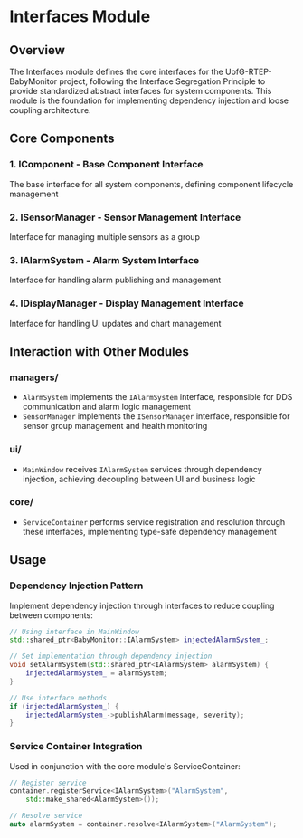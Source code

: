 # Interfaces Module

## Overview

The Interfaces module defines the core interfaces for the UofG-RTEP-BabyMonitor project, following the Interface Segregation Principle to provide standardized abstract interfaces for system components. This module is the foundation for implementing dependency injection and loose coupling architecture.

## Core Components

### 1. IComponent - Base Component Interface

The base interface for all system components, defining component lifecycle management

### 2. ISensorManager - Sensor Management Interface

Interface for managing multiple sensors as a group

### 3. IAlarmSystem - Alarm System Interface

Interface for handling alarm publishing and management

### 4. IDisplayManager - Display Management Interface

Interface for handling UI updates and chart management


## Interaction with Other Modules

### managers/
- `AlarmSystem` implements the `IAlarmSystem` interface, responsible for DDS communication and alarm logic management
- `SensorManager` implements the `ISensorManager` interface, responsible for sensor group management and health monitoring

### ui/
- `MainWindow` receives `IAlarmSystem` services through dependency injection, achieving decoupling between UI and business logic

### core/
- `ServiceContainer` performs service registration and resolution through these interfaces, implementing type-safe dependency management

## Usage

### Dependency Injection Pattern

Implement dependency injection through interfaces to reduce coupling between components:

```cpp
// Using interface in MainWindow
std::shared_ptr<BabyMonitor::IAlarmSystem> injectedAlarmSystem_;

// Set implementation through dependency injection
void setAlarmSystem(std::shared_ptr<IAlarmSystem> alarmSystem) {
    injectedAlarmSystem_ = alarmSystem;
}

// Use interface methods
if (injectedAlarmSystem_) {
    injectedAlarmSystem_->publishAlarm(message, severity);
}
```

### Service Container Integration

Used in conjunction with the core module's ServiceContainer:

```cpp
// Register service
container.registerService<IAlarmSystem>("AlarmSystem",
    std::make_shared<AlarmSystem>());

// Resolve service
auto alarmSystem = container.resolve<IAlarmSystem>("AlarmSystem");
```
